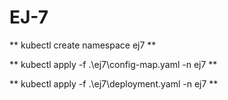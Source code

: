 
# EJ-7

** kubectl create namespace ej7 **

** kubectl  apply -f  .\ej7\config-map.yaml -n ej7   **

** kubectl apply -f  .\ej7\deployment.yaml -n ej7  **
 
 

